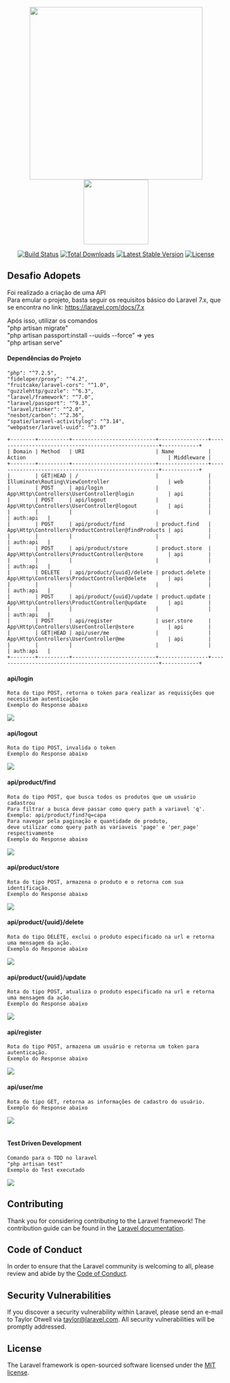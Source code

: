 <p align="center"><img src="https://res.cloudinary.com/dtfbvvkyp/image/upload/v1566331377/laravel-logolockup-cmyk-red.svg" width="400"><img src="https://res.cloudinary.com/programathor/image/upload/c_fit,h_200,w_200/v1577378201/g6f91cmmtewwl8wqtzzw.png" width="150"></p>

<p align="center">
<a href="https://travis-ci.org/laravel/framework"><img src="https://travis-ci.org/laravel/framework.svg" alt="Build Status"></a>
<a href="https://packagist.org/packages/laravel/framework"><img src="https://poser.pugx.org/laravel/framework/d/total.svg" alt="Total Downloads"></a>
<a href="https://packagist.org/packages/laravel/framework"><img src="https://poser.pugx.org/laravel/framework/v/stable.svg" alt="Latest Stable Version"></a>
<a href="https://packagist.org/packages/laravel/framework"><img src="https://poser.pugx.org/laravel/framework/license.svg" alt="License"></a>
</p>


## Desafio Adopets
Foi realizado a criação de uma API <br>
Para emular o projeto, basta seguir os requisitos básico do Laravel 7.x, que se encontra no link: https://laravel.com/docs/7.x

Após isso, utilizar os comandos<br>
"php artisan migrate"<br>
"php artisan passport:install --uuids --force" => yes<br>
"php artisan serve"<br>

#### Dependências do Projeto
```
"php": "^7.2.5",
"fideloper/proxy": "^4.2",
"fruitcake/laravel-cors": "^1.0",
"guzzlehttp/guzzle": "^6.3",
"laravel/framework": "^7.0",
"laravel/passport": "^9.3",
"laravel/tinker": "^2.0",
"nesbot/carbon": "^2.36",
"spatie/laravel-activitylog": "^3.14",
"webpatser/laravel-uuid": "^3.0"
```

```
+--------+----------+---------------------------+----------------+-----------------------------------------------------+------------+
| Domain | Method   | URI                       | Name           | Action                                              | Middleware |
+--------+----------+---------------------------+----------------+-----------------------------------------------------+------------+
|        | GET|HEAD | /                         |                | Illuminate\Routing\ViewController                   | web        |
|        | POST     | api/login                 |                | App\Http\Controllers\UserController@login           | api        |
|        | POST     | api/logout                |                | App\Http\Controllers\UserController@logout          | api        |
|        |          |                           |                |                                                     | auth:api   |
|        | POST     | api/product/find          | product.find   | App\Http\Controllers\ProductController@findProducts | api        |
|        |          |                           |                |                                                     | auth:api   |
|        | POST     | api/product/store         | product.store  | App\Http\Controllers\ProductController@store        | api        |
|        |          |                           |                |                                                     | auth:api   |
|        | DELETE   | api/product/{uuid}/delete | product.delete | App\Http\Controllers\ProductController@delete       | api        |
|        |          |                           |                |                                                     | auth:api   |
|        | POST     | api/product/{uuid}/update | product.update | App\Http\Controllers\ProductController@update       | api        |
|        |          |                           |                |                                                     | auth:api   |
|        | POST     | api/register              | user.store     | App\Http\Controllers\UserController@store           | api        |
|        | GET|HEAD | api/user/me               |                | App\Http\Controllers\UserController@me              | api        |
|        |          |                           |                |                                                     | auth:api   |
+--------+----------+---------------------------+----------------+-----------------------------------------------------+------------+

```

#### api/login 
```
Rota do tipo POST, retorna o token para realizar as requisições que necessitam autenticação 
Exemplo do Response abaixo
```
<img src="https://i.imgur.com/5VXrtEY.png">
<br>

#### api/logout 
```
Rota do tipo POST, invalida o token
Exemplo do Response abaixo
```
<img src="https://i.imgur.com/X9BVfPZ.png">
<br>

#### api/product/find 
```
Rota do tipo POST, que busca todos os produtos que um usuário cadastrou
Para filtrar a busca deve passar como query path a variavel 'q'.
Exemplo: api/product/find?q=capa
Para navegar pela paginação e quantidade de produto, 
deve utilizar como query path as variaveis 'page' e 'per_page' respectivamente
Exemplo do Response abaixo
```
<img src="https://i.imgur.com/gpfzfyd.png">
<br>



#### api/product/store 
```
Rota do tipo POST, armazena o produto e o retorna com sua identificação.
Exemplo do Response abaixo
```
<img src="https://i.imgur.com/IagQ2LA.png">
<br>

#### api/product/{uuid}/delete 
```
Rota do tipo DELETE, exclui o produto especificado na url e retorna uma mensagem da ação.
Exemplo do Response abaixo
```
<img src="https://i.imgur.com/fZSFJhB.png">
<br>


#### api/product/{uuid}/update
```
Rota do tipo POST, atualiza o produto especificado na url e retorna uma mensagem da ação.
Exemplo do Response abaixo
```
<img src="https://i.imgur.com/hEZ90oi.png">
<br>


#### api/register
```
Rota do tipo POST, armazena um usuário e retorna um token para autenticação.
Exemplo do Response abaixo
```
<img src="https://i.imgur.com/VYkXjZQ.png">
<br>


#### api/user/me
```
Rota do tipo GET, retorna as informações de cadastro do usuário.
Exemplo do Response abaixo
```
<img src="https://i.imgur.com/0fKl5c2.png">
<br><br>

#### Test Driven Development
```
Comando para o TDD no laravel
"php artisan test"
Exemplo do Test executado
```

<img src="https://i.imgur.com/sLi9a7y.png">

## Contributing

Thank you for considering contributing to the Laravel framework! The contribution guide can be found in the [Laravel documentation](https://laravel.com/docs/contributions).

## Code of Conduct

In order to ensure that the Laravel community is welcoming to all, please review and abide by the [Code of Conduct](https://laravel.com/docs/contributions#code-of-conduct).

## Security Vulnerabilities

If you discover a security vulnerability within Laravel, please send an e-mail to Taylor Otwell via [taylor@laravel.com](mailto:taylor@laravel.com). All security vulnerabilities will be promptly addressed.

## License

The Laravel framework is open-sourced software licensed under the [MIT license](https://opensource.org/licenses/MIT).
